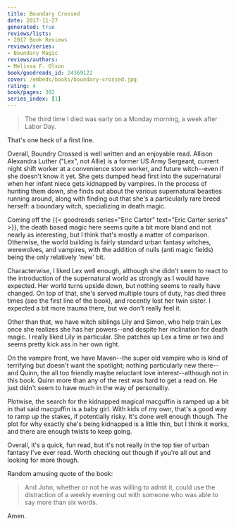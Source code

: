 ```yaml
---
title: Boundary Crossed
date: 2017-11-27
generated: true
reviews/lists:
- 2017 Book Reviews
reviews/series:
- Boundary Magic
reviews/authors:
- Melissa F. Olson
book/goodreads_id: 24369122
cover: /embeds/books/boundary-crossed.jpg
rating: 4
book/pages: 302
series_index: [1]
---
```

> The third time I died was early on a Monday morning, a week after Labor Day.

That's one heck of a first line.  

<!--more-->

Overall, Boundry Crossed is well written and an enjoyable read. Allison Alexandra Luther ("Lex", not Allie) is a former US Army Sergeant, current night shift worker at a convenience store worker, and future witch--even if she doesn't know it yet. She gets dumped head first into the supernatural when her infant niece gets kidnapped by vampires. In the process of hunting them down, she finds out about the various supernatural beasties running around, along with finding out that she's a particularly rare breed herself: a boundary witch, specializing in death magic.  

Coming off the {{< goodreads series="Eric Carter" text="Eric Carter series" >}}, the death based magic here seems quite a bit more bland and not nearly as interesting, but I think that's mostly a matter of comparison. Otherwise, the world building is fairly standard urban fantasy witches, werewolves, and vampires, with the addition of nulls (anti magic fields) being the only relatively 'new' bit.  

Characterwise, I liked Lex well enough, although she didn't seem to react to the introduction of the supernatural world as strongly as I would have expected. Her world turns upside down, but nothing seems to really have changed. On top of that, she's served multiple tours of duty, has died three times (see the first line of the book), and recently lost her twin sister. I expected a bit more trauma there, but we don't really feel it.  

Other than that, we have witch siblings Lily and Simon, who help train Lex once she realizes she has her powers--and despite her inclination for death magic. I really liked Lily in particular. She patches up Lex a time or two and seems pretty kick ass in her own right.  

On the vampire front, we have Maven--the super old vampire who is kind of terrifying but doesn't want the spotlight; nothing particularly new there--and Quinn, the all too friendly maybe reluctant love interest--although not in this book. Quinn more than any of the rest was hard to get a read on. He just didn't seem to have much in the way of personality.  

Plotwise, the search for the kidnapped magical macguffin is ramped up a bit in that said macguffin is a baby girl. With kids of my own, that's a good way to ramp up the stakes, if potentially risky. It's done well enough though. The plot for why exactly she's being kidnapped is a little thin, but I think it works, and there are enough twists to keep going.  

Overall, it's a quick, fun read, but it's not really in the top tier of urban fantasy I've ever read. Worth checking out though if you're all out and looking for more though.  

Random amusing quote of the book:  

> And John, whether or not he was willing to admit it, could use the distraction of a weekly evening out with someone who was able to say more than six words.

Amen.